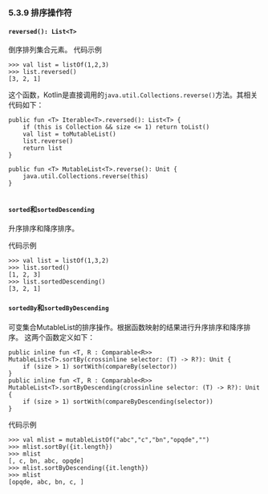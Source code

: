 ### 5.3.9 排序操作符

#### `reversed(): List<T>`

倒序排列集合元素。
代码示例

```
>>> val list = listOf(1,2,3)
>>> list.reversed()
[3, 2, 1]
```

这个函数，Kotlin是直接调用的`java.util.Collections.reverse()`方法。其相关代码如下：

```
public fun <T> Iterable<T>.reversed(): List<T> {
    if (this is Collection && size <= 1) return toList()
    val list = toMutableList()
    list.reverse()
    return list
}

public fun <T> MutableList<T>.reverse(): Unit {
    java.util.Collections.reverse(this)
}


```

#### `sorted`和`sortedDescending`

升序排序和降序排序。

代码示例

```
>>> val list = listOf(1,3,2)
>>> list.sorted()
[1, 2, 3]
>>> list.sortedDescending()
[3, 2, 1]
```

#### `sortedBy`和`sortedByDescending`

可变集合MutableList的排序操作。根据函数映射的结果进行升序排序和降序排序。
这两个函数定义如下：

```
public inline fun <T, R : Comparable<R>> MutableList<T>.sortBy(crossinline selector: (T) -> R?): Unit {
    if (size > 1) sortWith(compareBy(selector))
}
public inline fun <T, R : Comparable<R>> MutableList<T>.sortByDescending(crossinline selector: (T) -> R?): Unit {
    if (size > 1) sortWith(compareByDescending(selector))
}
```

代码示例

```
>>> val mlist = mutableListOf("abc","c","bn","opqde","")
>>> mlist.sortBy({it.length})
>>> mlist
[, c, bn, abc, opqde]
>>> mlist.sortByDescending({it.length})
>>> mlist
[opqde, abc, bn, c, ]
```